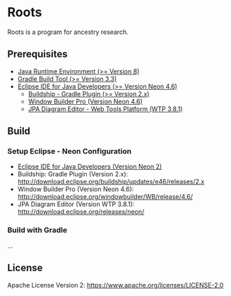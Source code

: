 # Roots
Roots is a program for ancestry research.

## Prerequisites
* [Java Runtime Environment (>= Version 8)](http://www.java.com)
* [Gradle Build Tool (>= Version 3.3)](https://gradle.org)
* [Eclipse IDE for Java Developers (>= Version Neon 4.6)](https://eclipse.org)
  * [Buildship - Gradle Plugin (>= Version 2.x)](https://github.com/eclipse/buildship/blob/master/docs/user/Installation.md)
  * [Window Builder Pro (Version Neon 4.6)](http://www.eclipse.org/windowbuilder/download.php)
  * [JPA Diagram Editor - Web Tools Platform (WTP 3.8.1)](https://eclipse.org/webtools/)

## Build
### Setup Eclipse - Neon Configuration
* [Eclipse IDE for Java Developers (Version Neon 2)](http://www.eclipse.org/downloads/packages/eclipse-ide-java-developers/neon2)
 * Buildship: Gradle Plugin (Version 2.x): http://download.eclipse.org/buildship/updates/e46/releases/2.x
 * Window Builder Pro (Version Neon 4.6): http://download.eclipse.org/windowbuilder/WB/release/4.6/
 * JPA Diagram Editor (Version WTP 3.8.1): http://download.eclipse.org/releases/neon/

### Build with Gradle
...

## License
Apache License Version 2: https://www.apache.org/licenses/LICENSE-2.0
